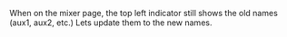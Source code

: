 When on the mixer page, the top left indicator still shows the old names (aux1, aux2, etc.)
Lets update them to the new names.